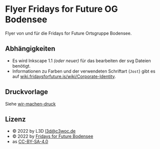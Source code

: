  Flyer Fridays for Future OG Bodensee
=================

Flyer von und für die Fridays for Future Ortsgruppe Bodensee.

 Abhängigkeiten
---------------
+ Es wird Inkscape 1.1 *(oder neuer)* für das bearbeiten der svg Dateien benötigt.
+ Informationen zu Farben und der verwendeten Schriftart (``Jost``) gibt es auf [wiki.fridaysforfuture.is/wiki/Corporate-Identity](https://wiki.fridaysforfuture.is/wiki/Corporate-Identity).

 Druckvorlage
-------------
Siehe [wir-machen-druck](https://www.wir-machen-druck.de/faltblatt-gefalzt-auf-din-lang-6seiter-wickelfalz.html)

 Lizenz
--------
+ © 2022 by L3D <l3d@c3woc.de>
+ © 2022 by [Fridays for Future Bodensee](https://klima-streik.de/)
+ as [CC-BY-SA-4.0](https://creativecommons.org/licenses/by-sa/4.0/)
